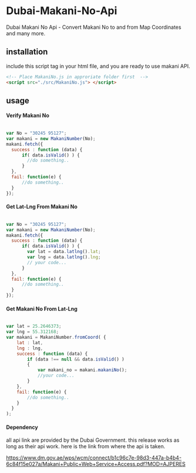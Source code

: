 # Dubai-Makani-No-Api
Dubai Makani No Api - Convert Makani No to and from Map Coordinates and many more.

## installation
include this script tag in your html file, and you are ready to use makani API.
```html
<!-- Place MakaniNo.js in approriate folder first  -->
<script src="./src/MakaniNo.js"> </script>

```


## usage

#### Verify Makani No

```Javascript

var No = "30245 95127";
var makani = new MakaniNumber(No);
makani.fetch({
  success : function (data) {
      if( data.isValid() ) {
        //do something..
      }
  },
  fail: function(e) {
      //do something..
  }
});


```

#### Get Lat-Lng From Makani No

```Javascript

var No = "30245 95127";
var makani = new MakaniNumber(No);
makani.fetch({
  success : function (data) {
      if( data.isValid() ) {
        var lat = data.latlng().lat;
        var lng = data.latlng().lng;
        // your code...
      }
  },
  fail: function(e) {
      //do something..
  }
});

```


#### Get Makani No From Lat-Lng

```Javascript

var lat = 25.2646373;
var lng = 55.312168;
var makani = MakaniNumber.fromCoord( {
    lat : lat,
    lng : lng,
    success : function (data) {
        if (data !== null && data.isValid() )  
        {
            var makani_no = makani.makaniNo();
            //your code...
        }
    },
    fail: function(e) {
        //do something..
    }
  }
);
```

#### Dependency
all api link are provided by the Dubai Government.
this release works as long as their api work.
here is the link from where the api is taken.

https://www.dm.gov.ae/wps/wcm/connect/b1c96c7e-98d3-447a-b4b4-6c84f15e027a/Makani+Public+Web+Service+Access.pdf?MOD=AJPERES
